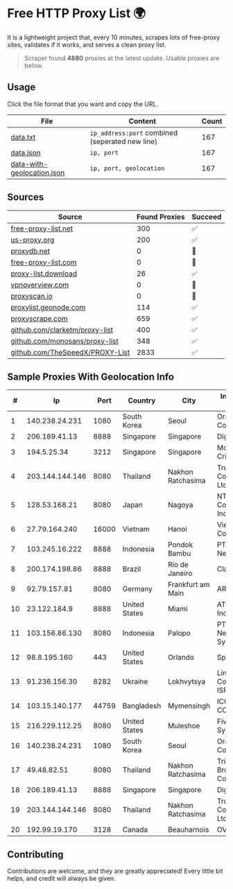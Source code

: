 
# Free HTTP Proxy List 🌍

It is a lightweight project that, every 10 minutes, scrapes lots of free-proxy sites, validates if it works, and serves a clean proxy list.


> Scraper found **4880** proxies at the latest update. Usable proxies are below.

## Usage

Click the file format that you want and copy the URL.


|File|Content|Count|
|----|-------|-----|
|[data.txt](https://raw.githubusercontent.com/themiralay/Proxy-List-World/master/data.txt)|`ip_address:port` combined (seperated new line)|167|
|[data.json](https://raw.githubusercontent.com/themiralay/Proxy-List-World/master/data.json)|`ip, port`|167|
|[data-with-geolocation.json](https://raw.githubusercontent.com/themiralay/Proxy-List-World/master/data-with-geolocation.json)|`ip, port, geolocation`|167|

## Sources

|Source|Found Proxies|Succeed|
|------|-------------|-------|
|[free-proxy-list.net](https://free-proxy-list.net)|300|✅|
|[us-proxy.org](https://www.us-proxy.org)|200|✅|
|[proxydb.net](http://proxydb.net)|0|🚫|
|[free-proxy-list.com](https://free-proxy-list.com/?page=&port=&type%5B%5D=http&type%5B%5D=https&up_time=0&search=Search)|0|🚫|
|[proxy-list.download](https://www.proxy-list.download/HTTP)|26|✅|
|[vpnoverview.com](https://vpnoverview.com/privacy/anonymous-browsing/free-proxy-servers)|0|🚫|
|[proxyscan.io](https://www.proxyscan.io)|0|🚫|
|[proxylist.geonode.com](https://proxylist.geonode.com/api/proxy-list?limit=300&page=1&sort_by=lastChecked&sort_type=desc&protocols=http,https)|114|✅|
|[proxyscrape.com](https://api.proxyscrape.com/v2/?request=displayproxies&protocol=http&timeout=10000&country=all&ssl=all&anonymity=all)|659|✅|
|[github.com/clarketm/proxy-list](https://raw.githubusercontent.com/clarketm/proxy-list/master/proxy-list-raw.txt)|400|✅|
|[github.com/monosans/proxy-list](https://raw.githubusercontent.com/monosans/proxy-list/main/proxies/http.txt)|348|✅|
|[github.com/TheSpeedX/PROXY-List](https://raw.githubusercontent.com/TheSpeedX/PROXY-List/master/http.txt)|2833|✅|


## Sample Proxies With Geolocation Info

|#|Ip|Port|Country|City|Internet Service Provider|
|-|--|----|-------|----|-------------------------|
|1|140.238.24.231|1080|South Korea|Seoul|Oracle Corporation|
|2|206.189.41.13|8888|Singapore|Singapore|DigitalOcean, LLC|
|3|194.5.25.34|3212|Singapore|Singapore|Mod Mission Critical LLC|
|4|203.144.144.146|8080|Thailand|Nakhon Ratchasima|True Internet Corporation CO. Ltd.|
|5|128.53.168.21|8080|Japan|Nagoya|NTT PC Communications, Inc.|
|6|27.79.164.240|16000|Vietnam|Hanoi|Viettel Corporation|
|7|103.245.16.222|8888|Indonesia|Pondok Bambu|PT Quantum Tera Network|
|8|200.174.198.86|8888|Brazil|Rio de Janeiro|Claro S.A|
|9|92.79.157.81|8080|Germany|Frankfurt am Main|ARCOR-IP|
|10|23.122.184.9|8888|United States|Miami|AT&T Services, Inc.|
|11|103.156.86.130|8080|Indonesia|Palopo|PT Chacha Networking System|
|12|98.8.195.160|443|United States|Orlando|Spectrum|
|13|91.236.156.30|8282|Ukraine|Lokhvytsya|Limited Liability Company AVATOR ISP|
|14|103.15.140.177|44759|Bangladesh|Mymensingh|ICC COMMUNICATION|
|15|216.229.112.25|8080|United States|Muleshoe|Five Area Systems, LLC|
|16|140.238.24.231|1080|South Korea|Seoul|Oracle Corporation|
|17|49.48.82.51|8080|Thailand|Nakhon Ratchasima|Triple T Broadband Public Company Limited|
|18|206.189.41.13|8888|Singapore|Singapore|DigitalOcean, LLC|
|19|203.144.144.146|8080|Thailand|Nakhon Ratchasima|True Internet Corporation CO. Ltd.|
|20|192.99.19.170|3128|Canada|Beauharnois|OVH SAS|



## Contributing

Contributions are welcome, and they are greatly appreciated! Every
little bit helps, and credit will always be given.

